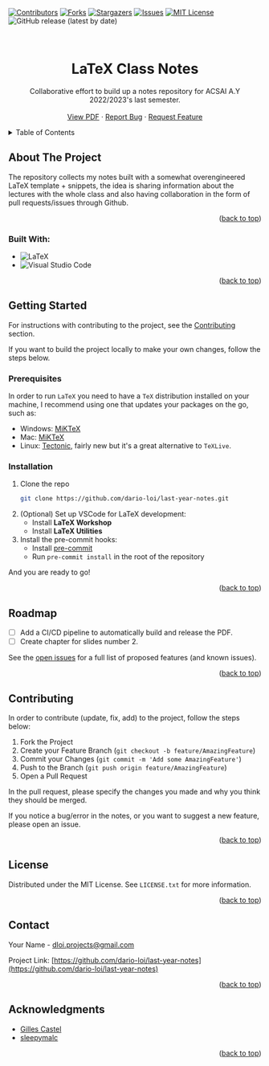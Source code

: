 <!-- Improved compatibility of back to top link: See: https://github.com/othneildrew/Best-README-Template/pull/73 -->
<a name="readme-top"></a>
<!--
*** Thanks for checking out the Best-README-Template. If you have a suggestion
*** that would make this better, please fork the repo and create a pull request
*** or simply open an issue with the tag "enhancement".
*** Don't forget to give the project a star!
*** Thanks again! Now go create something AMAZING! :D
-->

<!-- PROJECT SHIELDS -->
<!--
*** I'm using markdown "reference style" links for readability.
*** Reference links are enclosed in brackets [ ] instead of parentheses ( ).
*** See the bottom of this document for the declaration of the reference variables
*** for contributors-url, forks-url, etc. This is an optional, concise syntax you may use.
*** https://www.markdownguide.org/basic-syntax/#reference-style-links
-->
[![Contributors][contributors-shield]][contributors-url]
[![Forks][forks-shield]][forks-url]
[![Stargazers][stars-shield]][stars-url]
[![Issues][issues-shield]][issues-url]
[![MIT License][license-shield]][license-url]
![GitHub release (latest by date)](https://img.shields.io/github/v/release/dario-loi/last-year-notes?style=for-the-badge)



<!-- PROJECT LOGO -->
<br />
<div align="center">

<h1 align="center">LaTeX Class Notes</h1>

  <p align="center">
    Collaborative effort to build up a notes repository for ACSAI A.Y 2022/2023's last semester.
    <br />
    <br />
    <a href="https://github.com/dario-loi/last-year-notes/releases/tag/v0.0.1">View PDF</a>
    ·
    <a href="https://github.com/dario-loi/last-year-notes/issues">Report Bug</a>
    ·
    <a href="https://github.com/dario-loi/last-year-notes/issues">Request Feature</a>
  </p>
</div>



<!-- TABLE OF CONTENTS -->
<details>
  <summary>Table of Contents</summary>
  <ol>
    <li>
      <a href="#about-the-project">About The Project</a>
      <ul>
        <li><a href="#built-with">Built With</a></li>
      </ul>
    </li>
    <li>
      <a href="#getting-started">Getting Started</a>
      <ul>
        <li><a href="#prerequisites">Prerequisites</a></li>
        <li><a href="#installation">Installation</a></li>
      </ul>
    </li>
    <li><a href="#usage">Usage</a></li>
    <li><a href="#roadmap">Roadmap</a></li>
    <li><a href="#contributing">Contributing</a></li>
    <li><a href="#license">License</a></li>
    <li><a href="#contact">Contact</a></li>
    <li><a href="#acknowledgments">Acknowledgments</a></li>
  </ol>
</details>



<!-- ABOUT THE PROJECT -->
## About The Project

The repository collects my notes built with a somewhat overengineered LaTeX template + snippets, the idea is sharing information about the lectures with the whole class and also having collaboration in the form of pull requests/issues through Github.


<p align="right">(<a href="#readme-top">back to top</a>)</p>

### Built With: 

* ![LaTeX](https://img.shields.io/badge/latex-%23008080.svg?style=for-the-badge&logo=latex&logoColor=white)
* ![Visual Studio Code](https://img.shields.io/badge/Visual%20Studio%20Code-0078d7.svg?style=for-the-badge&logo=visual-studio-code&logoColor=white)

<p align="right">(<a href="#readme-top">back to top</a>)</p>


<!-- GETTING STARTED -->
## Getting Started

For instructions with contributing to the project, see the [Contributing](#contributing) section.

If you want to build the project locally to make your own changes, 
follow the steps below.

### Prerequisites

In order to run `LaTeX` you need to have a `TeX` distribution installed on your machine, I recommend using one that updates your packages on the go, such as:

* Windows: [MiKTeX](https://miktex.org/download)
* Mac: [MiKTeX](https://miktex.org/download)
* Linux: [Tectonic](https://tectonic-typesetting.github.io/en-US/install.html), fairly new but it's a great alternative to `TeXLive`.

### Installation

1. Clone the repo
   ```sh
   git clone https://github.com/dario-loi/last-year-notes.git
   ```
2. (Optional) Set up VSCode for LaTeX development:
    * Install **LaTeX Workshop**
    *  Install **LaTeX Utilities**
3. Install the pre-commit hooks: 
    * Install [pre-commit](https://pre-commit.com/#install)
    * Run `pre-commit install` in the root of the repository

And you are ready to go!

<p align="right">(<a href="#readme-top">back to top</a>)</p>


<!-- ROADMAP -->
## Roadmap

- [ ] Add a CI/CD pipeline to automatically build and release the PDF.
- [ ] Create chapter for slides number 2.

See the [open issues](https://github.com/dario-loi/last-year-notes/issues) for a full list of proposed features (and known issues).

<p align="right">(<a href="#readme-top">back to top</a>)</p>

<!-- CONTRIBUTING -->
## Contributing

In order to contribute (update, fix, add) to the project, follow the steps below:

1. Fork the Project
2. Create your Feature Branch (`git checkout -b feature/AmazingFeature`)
3. Commit your Changes (`git commit -m 'Add some AmazingFeature'`)
4. Push to the Branch (`git push origin feature/AmazingFeature`)
5. Open a Pull Request

In the pull request, please specify the changes you made and why you think they should be merged.

If you notice a bug/error in the notes, or you want to suggest a new feature, please open an issue.

<p align="right">(<a href="#readme-top">back to top</a>)</p>



<!-- LICENSE -->
## License

Distributed under the MIT License. See `LICENSE.txt` for more information.

<p align="right">(<a href="#readme-top">back to top</a>)</p>



<!-- CONTACT -->
## Contact

Your Name - dloi.projects@gmail.com

Project Link: [https://github.com/dario-loi/last-year-notes](https://github.com/dario-loi/last-year-notes)

<p align="right">(<a href="#readme-top">back to top</a>)</p>



<!-- ACKNOWLEDGMENTS -->
## Acknowledgments

* [Gilles Castel](https://castel.dev/)
* [sleepymalc](https://github.com/sleepymalc/VSCode-LaTeX-Inkscape)
<p align="right">(<a href="#readme-top">back to top</a>)</p>



<!-- MARKDOWN LINKS & IMAGES -->
<!-- https://www.markdownguide.org/basic-syntax/#reference-style-links -->
[contributors-shield]: https://img.shields.io/github/contributors/dario-loi/last-year-notes.svg?style=for-the-badge
[contributors-url]: https://github.com/dario-loi/last-year-notes/graphs/contributors
[forks-shield]: https://img.shields.io/github/forks/dario-loi/last-year-notes.svg?style=for-the-badge
[forks-url]: https://github.com/dario-loi/last-year-notes/network/members
[stars-shield]: https://img.shields.io/github/stars/dario-loi/last-year-notes.svg?style=for-the-badge
[stars-url]: https://github.com/dario-loi/last-year-notes/stargazers
[issues-shield]: https://img.shields.io/github/issues/dario-loi/last-year-notes.svg?style=for-the-badge
[issues-url]: https://github.com/dario-loi/last-year-notes/issues
[license-shield]: https://img.shields.io/github/license/dario-loi/last-year-notes.svg?style=for-the-badge
[license-url]: https://github.com/dario-loi/last-year-notes/blob/master/LICENSE.md
[linkedin-shield]: https://img.shields.io/badge/-LinkedIn-black.svg?style=for-the-badge&logo=linkedin&colorB=555
[linkedin-url]: https://linkedin.com/in/linkedin_username
[product-screenshot]: images/screenshot.png
[Next.js]: https://img.shields.io/badge/next.js-000000?style=for-the-badge&logo=nextdotjs&logoColor=white
[Next-url]: https://nextjs.org/
[React.js]: https://img.shields.io/badge/React-20232A?style=for-the-badge&logo=react&logoColor=61DAFB
[React-url]: https://reactjs.org/
[Vue.js]: https://img.shields.io/badge/Vue.js-35495E?style=for-the-badge&logo=vuedotjs&logoColor=4FC08D
[Vue-url]: https://vuejs.org/
[Angular.io]: https://img.shields.io/badge/Angular-DD0031?style=for-the-badge&logo=angular&logoColor=white
[Angular-url]: https://angular.io/
[Svelte.dev]: https://img.shields.io/badge/Svelte-4A4A55?style=for-the-badge&logo=svelte&logoColor=FF3E00
[Svelte-url]: https://svelte.dev/
[Laravel.com]: https://img.shields.io/badge/Laravel-FF2D20?style=for-the-badge&logo=laravel&logoColor=white
[Laravel-url]: https://laravel.com
[Bootstrap.com]: https://img.shields.io/badge/Bootstrap-563D7C?style=for-the-badge&logo=bootstrap&logoColor=white
[Bootstrap-url]: https://getbootstrap.com
[JQuery.com]: https://img.shields.io/badge/jQuery-0769AD?style=for-the-badge&logo=jquery&logoColor=white
[JQuery-url]: https://jquery.com 
